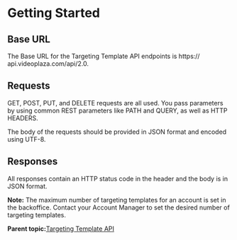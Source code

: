 # Getting Started

## Base URL

The Base URL for the Targeting Template API endpoints is https:// api.videoplaza.com/api/2.0.

## Requests

GET, POST, PUT, and DELETE requests are all used. You pass parameters by using common REST parameters like PATH and QUERY, as well as HTTP HEADERS.

The body of the requests should be provided in JSON format and encoded using UTF-8.

## Responses

All responses contain an HTTP status code in the header and the body is in JSON format.

**Note:** The maximum number of targeting templates for an account is set in the backoffice. Contact your Account Manager to set the desired number of targeting templates.

**Parent topic:**[Targeting Template API](../../../oadtech/ad_serving/dg/rest_targeting_template_api.md)

